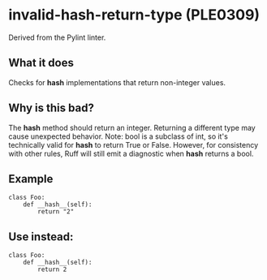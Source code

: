 # invalid-hash-return-type (PLE0309)
Derived from the Pylint linter.
## What it does
Checks for __hash__ implementations that return non-integer values.
## Why is this bad?
The __hash__ method should return an integer. Returning a different
type may cause unexpected behavior.
Note: bool is a subclass of int, so it's technically valid for __hash__ to
return True or False. However, for consistency with other rules, Ruff will
still emit a diagnostic when __hash__ returns a bool.
## Example
```
class Foo:
    def __hash__(self):
        return "2"
```
## Use instead:
```
class Foo:
    def __hash__(self):
        return 2
```
